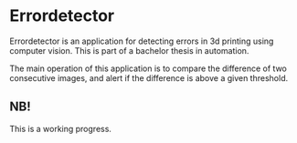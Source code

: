 # Errordetector

Errordetector is an application for detecting errors in 3d printing using computer vision.
This is part of a bachelor thesis in automation.

The main operation of this application is to compare the difference of two consecutive images, and alert if the difference is above a given threshold.

## NB!
This is a working progress.
